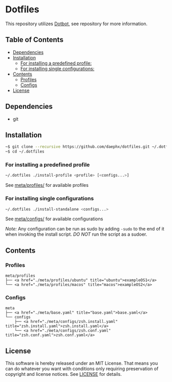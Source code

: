 # Dotfiles

This repository utilizes [Dotbot](https://github.com/anishathalye/dotbot), see
repository for more information.

## Table of Contents

<!-- TOC -->

- [Dependencies](#dependencies)
- [Installation](#installation)
  - [For installing a predefined profile:](#for-installing-a-predefined-profile)
  - [For installing single configurations:](#for-installing-single-configurations)
- [Contents](#contents)
  - [Profiles](#profiles)
  - [Configs](#configs)
- [License](#license)

<!-- END -->

## Dependencies

- git

## Installation

```bash
~$ git clone --recursive https://github.com/daephx/dotfiles.git ~/.dotfiles
~$ cd ~/.dotfiles
```

### For installing a predefined profile

```bash
~/.dotfiles ./install-profile <profile> [<configs...>]
```

See [meta/profiles/](./meta/profiles) for available profiles

### For installing single configurations

```bash
~/.dotfiles ./install-standalone <configs...>
```

See [meta/configs/](./meta/configs) for available configurations

_*Note:*_ Any configuration can be run as sudo by adding `-sudo` to the end of
it when invoking the install script. _DO NOT_ run the script as a sudoer.

## Contents

### Profiles

```plain
meta/profiles
├── <a href="./meta/profiles/ubuntu" title="ubuntu">exampleOS1</a>
└── <a href="./meta/profiles/macos" title="macos">exampleOS2</a>
```

### Configs

```plain
meta
├── <a href="./meta/base.yaml" title="base.yaml">base.yaml</a>
└── configs
    ├── <a href="./meta/configs/zsh.install.yaml" title="zsh.install.yaml">zsh.install.yaml</a>
    └── <a href="./meta/configs/zsh.conf.yaml" title="zsh.conf.yaml">zsh.conf.yaml</a>
```

## License

This software is hereby released under an MIT License. That means you can do
whatever you want with conditions only requiring preservation of copyright and
license notices. See [LICENSE](./LICENSE) for details.
